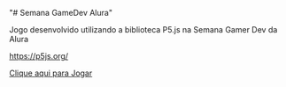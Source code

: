 "# Semana GameDev Alura"

Jogo desenvolvido utilizando a biblioteca P5.js na Semana Gamer Dev da Alura

https://p5js.org/




<a href="https://leoalcantara.github.io/semana-gamer-alura/"> Clique aqui para Jogar </a>

